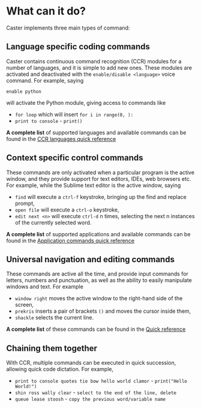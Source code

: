 # What can it do?
Caster implements three main types of command:

## Language specific coding commands
Caster contains continuous command recognition (CCR) modules for a number of languages, and it is simple to add new ones. These modules are activated and deactivated with the `enable/disable <language>` voice command. For example, saying

`enable python`

will activate the Python module, giving access to commands like

* `for loop` which will insert `for i in range(0, ):`
* `print to console` - `print()`

**A complete list** of supported languages and available commands can be found in the [CCR languages quick reference](readthedocs/CCR%20languages%20Quick%20Reference.md)

## Context specific control commands
These commands are only activated when a particular program is the active window, and they provide support for text editors, IDEs, web browsers etc. For example, while the Sublime text editor is the active window, saying

* `find` will execute a `ctrl-f` keystroke, bringing up the find and replace prompt,
* `open file` will execute a `ctrl-o` keystroke,
* `edit next <n>` will execute `ctrl-d` n times, selecting the next n instances of the currently selected word.

**A complete list** of supported applications and available commands can be found in the [Application commands quick reference](readthedocs/Application%20Commands%20Quick%20Reference.md)

## Universal navigation and editing commands
These commands are active all the time, and provide input commands for letters, numbers and punctuation, as well as the ability to easily manipulate windows and text. For example

* `window right` moves the active window to the right-hand side of the screen,
* `prekris` inserts a pair of brackets `()` and moves the cursor inside them,
* `shackle` selects the current line.

**A complete list** of these commands can be found in the [Quick reference](../../CasterQuickReference0.5.8.pdf)

## Chaining them together
With CCR, multiple commands can be executed in quick succession, allowing quick code dictation. For example,

* `print to console quotes tie bow hello world clamor` - `print("Hello World!")`
* `shin ross wally clear` - `select to the end of the line, delete`
* `queue lease stoosh` - `copy the previous word/variable name`
